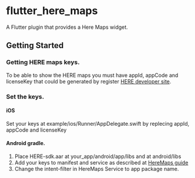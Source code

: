 # flutter_here_maps

A Flutter plugin that provides a Here Maps widget.

## Getting Started

### Getting HERE maps keys.

To be able to show the HERE maps you must have appId, appCode and licenseKey
that could be generated by register [HERE developer site](developer.here.com).

### Set the keys.

#### iOS

Set your keys at example/ios/Runner/AppDelegate.swift by replecing appId, appCode and licenseKey

#### Android gradle.

1. Place HERE-sdk.aar at your_app/android/app/libs and at android/libs
2. Add your keys to manifest and service as described at [HereMaps guide](https://developer.here.com/documentation/android-premium/dev_guide/topics/app-create-simple.html)
3. Change the intent-filter in HereMaps Service to app package name.
